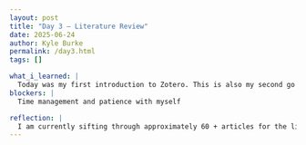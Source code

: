 ```yaml
---
layout: post
title: "Day 3 – Literature Review"
date: 2025-06-24
author: Kyle Burke
permalink: /day3.html
tags: []

what_i_learned: |
  Today was my first introduction to Zotero. This is also my second go at posting this blog.
blockers: |
  Time management and patience with myself

reflection: |
  I am currently sifting through approximately 60 + articles for the literature review. We've decided my area of expertise will remain with editing.  Little do they know, I hired an editor for action research and this is all new to me...lit not litty!
---
```

